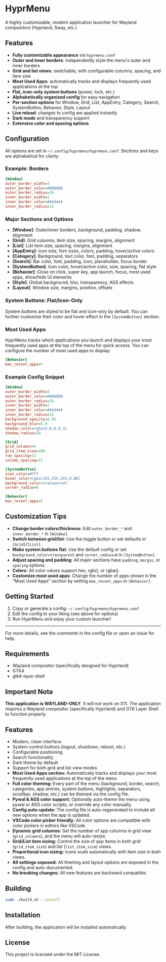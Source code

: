 # HyprMenu

A highly customizable, modern application launcher for Wayland compositors (Hyprland, Sway, etc.)

## Features
- **Fully customizable appearance** via `hyprmenu.conf`
- **Outer and inner borders**: independently style the menu's outer and inner borders
- **Grid and list views**: switchable, with configurable columns, spacing, and item size
- **Most Used Apps**: automatically tracks and displays frequently used applications at the top
- **Flat, icon-only system buttons** (power, lock, etc.)
- **Alphabetically organized config** for easy navigation
- **Per-section options** for Window, Grid, List, AppEntry, Category, Search, SystemButton, Behavior, Style, Layout
- **Live reload**: changes to config are applied instantly
- **Dark mode** and transparency support
- **Extensive color and spacing options**

## Configuration
All options are set in `~/.config/hyprmenu/hyprmenu.conf`. Sections and keys are alphabetical for clarity.

### Example: Borders
```ini
[Window]
outer_border_width=3
outer_border_color=#888888
outer_border_radius=16
inner_border_width=2
inner_border_color=#444444
inner_border_radius=12
```

### Major Sections and Options
- **[Window]**: Outer/inner borders, background, padding, shadow, alignment
- **[Grid]**: Grid columns, item size, spacing, margins, alignment
- **[List]**: List item size, spacing, margins, alignment
- **[AppEntry]**: Icon size, font sizes, colors, padding, hover/active colors
- **[Category]**: Background, text color, font, padding, separators
- **[Search]**: Bar color, font, padding, icon, placeholder, focus border
- **[SystemButton]**: Icon color, hover/active color, size, spacing, flat style
- **[Behavior]**: Close on click, super key, app launch, focus, most used apps, show/hide UI elements
- **[Style]**: Global background, blur, transparency, AGS effects
- **[Layout]**: Window size, margins, position, offsets

### System Buttons: Flat/Icon-Only
System buttons are styled to be flat and icon-only by default. You can further customize their color and hover effect in the `[SystemButton]` section.

### Most Used Apps
HyprMenu tracks which applications you launch and displays your most frequently used apps at the top of the menu for quick access. You can configure the number of most used apps to display:

```ini
[Behavior]
max_recent_apps=5
```

### Example Config Snippet
```ini
[Window]
outer_border_width=3
outer_border_color=#888888
outer_border_radius=16
inner_border_width=2
inner_border_color=#444444
inner_border_radius=12
background_opacity=0.85
background_blur=5.0
shadow_color=rgba(0,0,0,0.3)
shadow_radius=20

[Grid]
grid_columns=5
grid_item_size=100
row_spacing=12
column_spacing=12

[SystemButton]
icon_color=#fff
hover_color=rgba(255,255,255,0.08)
background_color=transparent
corner_radius=0

[Behavior]
max_recent_apps=5
```

## Customization Tips
- **Change border colors/thickness**: Edit `outer_border_*` and `inner_border_*` in `[Window]`.
- **Switch between grid/list**: Use the toggle button or set defaults in `[Grid]`/`[List]`.
- **Make system buttons flat**: Use the default config or set `background_color=transparent` and `corner_radius=0` in `[SystemButton]`.
- **Adjust spacing and padding**: All major sections have `padding`, `margin`, or `spacing` options.
- **Colors**: All color values support hex, rgb(), or rgba().
- **Customize most used apps**: Change the number of apps shown in the "Most Used Apps" section by setting `max_recent_apps` in `[Behavior]`.

## Getting Started
1. Copy or generate a config: `~/.config/hyprmenu/hyprmenu.conf`
2. Edit the config to your liking (see above for options)
3. Run HyprMenu and enjoy your custom launcher!

---

For more details, see the comments in the config file or open an issue for help.

## Requirements

- Wayland compositor (specifically designed for Hyprland)
- GTK4
- gtk4-layer-shell

## Important Note

**This application is WAYLAND-ONLY**. It will not work on X11. The application requires a Wayland compositor (specifically Hyprland) and GTK Layer Shell to function properly.

## Features

- Modern, clean interface
- System control buttons (logout, shutdown, reboot, etc.)
- Configurable positioning
- Search functionality
- Dark theme by default
- Support for both grid and list view modes
- **Most Used Apps section:** Automatically tracks and displays your most frequently used applications at the top of the menu
- **Full color theming:** Every part of the menu (background, border, search, categories, app entries, system buttons, highlights, separators, scrollbar, shadow, etc.) can be themed via the config file.
- **Pywal & AGS color support:** Optionally auto-theme the menu using pywal or AGS color scripts, or override any color manually.
- **Config auto-update:** The config file is auto-regenerated to include all new options when the app is updated.
- **VSCode color picker friendly:** All color options are compatible with color pickers in editors like VSCode.
- **Dynamic grid columns:** Set the number of app columns in grid view (`grid_columns`), and the menu will auto-resize.
- **Grid/List item sizing:** Control the size of app items in both grid (`grid_item_size`) and list (`list_item_size`) views.
- **Proportional icon sizing:** Icons scale automatically with item size in both views.
- **All settings exposed:** All theming and layout options are exposed in the config and auto-documented.
- **No breaking changes:** All new features are backward compatible.

## Building

```bash
sudo ./build.sh --install
```

## Installation

After building, the application will be installed automatically.

## License

This project is licensed under the MIT License. 
